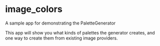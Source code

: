 # image_colors

A sample app for demonstrating the PaletteGenerator

This app will show you what kinds of palettes the generator creates, and one
way to create them from existing image providers.
